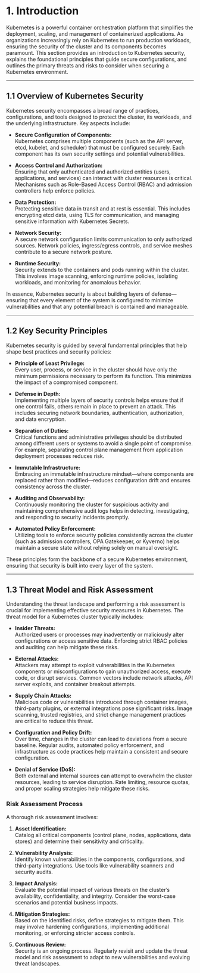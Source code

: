 # 1. Introduction

Kubernetes is a powerful container orchestration platform that simplifies the deployment, scaling, and management of containerized applications. As organizations increasingly rely on Kubernetes to run production workloads, ensuring the security of the cluster and its components becomes paramount. This section provides an introduction to Kubernetes security, explains the foundational principles that guide secure configurations, and outlines the primary threats and risks to consider when securing a Kubernetes environment.

---

## 1.1 Overview of Kubernetes Security

Kubernetes security encompasses a broad range of practices, configurations, and tools designed to protect the cluster, its workloads, and the underlying infrastructure. Key aspects include:

- **Secure Configuration of Components:**  
  Kubernetes comprises multiple components (such as the API server, etcd, kubelet, and scheduler) that must be configured securely. Each component has its own security settings and potential vulnerabilities.

- **Access Control and Authorization:**  
  Ensuring that only authenticated and authorized entities (users, applications, and services) can interact with cluster resources is critical. Mechanisms such as Role-Based Access Control (RBAC) and admission controllers help enforce policies.

- **Data Protection:**  
  Protecting sensitive data in transit and at rest is essential. This includes encrypting etcd data, using TLS for communication, and managing sensitive information with Kubernetes Secrets.

- **Network Security:**  
  A secure network configuration limits communication to only authorized sources. Network policies, ingress/egress controls, and service meshes contribute to a secure network posture.

- **Runtime Security:**  
  Security extends to the containers and pods running within the cluster. This involves image scanning, enforcing runtime policies, isolating workloads, and monitoring for anomalous behavior.

In essence, Kubernetes security is about building layers of defense—ensuring that every element of the system is configured to minimize vulnerabilities and that any potential breach is contained and manageable.

---

## 1.2 Key Security Principles

Kubernetes security is guided by several fundamental principles that help shape best practices and security policies:

- **Principle of Least Privilege:**  
  Every user, process, or service in the cluster should have only the minimum permissions necessary to perform its function. This minimizes the impact of a compromised component.

- **Defense in Depth:**  
  Implementing multiple layers of security controls helps ensure that if one control fails, others remain in place to prevent an attack. This includes securing network boundaries, authentication, authorization, and data encryption.

- **Separation of Duties:**  
  Critical functions and administrative privileges should be distributed among different users or systems to avoid a single point of compromise. For example, separating control plane management from application deployment processes reduces risk.

- **Immutable Infrastructure:**  
  Embracing an immutable infrastructure mindset—where components are replaced rather than modified—reduces configuration drift and ensures consistency across the cluster.

- **Auditing and Observability:**  
  Continuously monitoring the cluster for suspicious activity and maintaining comprehensive audit logs helps in detecting, investigating, and responding to security incidents promptly.

- **Automated Policy Enforcement:**  
  Utilizing tools to enforce security policies consistently across the cluster (such as admission controllers, OPA Gatekeeper, or Kyverno) helps maintain a secure state without relying solely on manual oversight.

These principles form the backbone of a secure Kubernetes environment, ensuring that security is built into every layer of the system.

---

## 1.3 Threat Model and Risk Assessment

Understanding the threat landscape and performing a risk assessment is crucial for implementing effective security measures in Kubernetes. The threat model for a Kubernetes cluster typically includes:

- **Insider Threats:**  
  Authorized users or processes may inadvertently or maliciously alter configurations or access sensitive data. Enforcing strict RBAC policies and auditing can help mitigate these risks.

- **External Attacks:**  
  Attackers may attempt to exploit vulnerabilities in the Kubernetes components or misconfigurations to gain unauthorized access, execute code, or disrupt services. Common vectors include network attacks, API server exploits, and container breakout attempts.

- **Supply Chain Attacks:**  
  Malicious code or vulnerabilities introduced through container images, third-party plugins, or external integrations pose significant risks. Image scanning, trusted registries, and strict change management practices are critical to reduce this threat.

- **Configuration and Policy Drift:**  
  Over time, changes in the cluster can lead to deviations from a secure baseline. Regular audits, automated policy enforcement, and infrastructure as code practices help maintain a consistent and secure configuration.

- **Denial of Service (DoS):**  
  Both external and internal sources can attempt to overwhelm the cluster resources, leading to service disruption. Rate limiting, resource quotas, and proper scaling strategies help mitigate these risks.

### Risk Assessment Process

A thorough risk assessment involves:

1. **Asset Identification:**  
   Catalog all critical components (control plane, nodes, applications, data stores) and determine their sensitivity and criticality.

2. **Vulnerability Analysis:**  
   Identify known vulnerabilities in the components, configurations, and third-party integrations. Use tools like vulnerability scanners and security audits.

3. **Impact Analysis:**  
   Evaluate the potential impact of various threats on the cluster’s availability, confidentiality, and integrity. Consider the worst-case scenarios and potential business impacts.

4. **Mitigation Strategies:**  
   Based on the identified risks, define strategies to mitigate them. This may involve hardening configurations, implementing additional monitoring, or enforcing stricter access controls.

5. **Continuous Review:**  
   Security is an ongoing process. Regularly revisit and update the threat model and risk assessment to adapt to new vulnerabilities and evolving threat landscapes.
